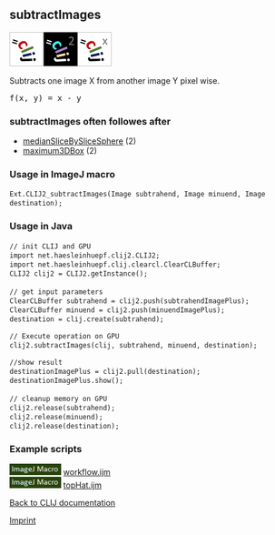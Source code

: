 ## subtractImages
<img src="images/mini_clij1_logo.png"/><img src="images/mini_clij2_logo.png"/><img src="images/mini_clijx_logo.png"/>

Subtracts one image X from another image Y pixel wise.

<pre>f(x, y) = x - y</pre>

### subtractImages often followes after
* <a href="reference_medianSliceBySliceSphere">medianSliceBySliceSphere</a> (2)
* <a href="reference_maximum3DBox">maximum3DBox</a> (2)


### Usage in ImageJ macro
```
Ext.CLIJ2_subtractImages(Image subtrahend, Image minuend, Image destination);
```


### Usage in Java
```
// init CLIJ and GPU
import net.haesleinhuepf.clij2.CLIJ2;
import net.haesleinhuepf.clij.clearcl.ClearCLBuffer;
CLIJ2 clij2 = CLIJ2.getInstance();

// get input parameters
ClearCLBuffer subtrahend = clij2.push(subtrahendImagePlus);
ClearCLBuffer minuend = clij2.push(minuendImagePlus);
destination = clij.create(subtrahend);
```

```
// Execute operation on GPU
clij2.subtractImages(clij, subtrahend, minuend, destination);
```

```
//show result
destinationImagePlus = clij2.pull(destination);
destinationImagePlus.show();

// cleanup memory on GPU
clij2.release(subtrahend);
clij2.release(minuend);
clij2.release(destination);
```




### Example scripts
<a href="https://github.com/clij/clij2-docs/blob/master/src/main/macro/workflow.ijm"><img src="images/language_macro.png" height="20"/></a> [workflow.ijm](https://github.com/clij/clij2-docs/blob/master/src/main/macro/workflow.ijm)  
<a href="https://github.com/clij/clij2-docs/blob/master/src/main/macro/topHat.ijm"><img src="images/language_macro.png" height="20"/></a> [topHat.ijm](https://github.com/clij/clij2-docs/blob/master/src/main/macro/topHat.ijm)  


[Back to CLIJ documentation](https://clij.github.io/)

[Imprint](https://clij.github.io/imprint)
